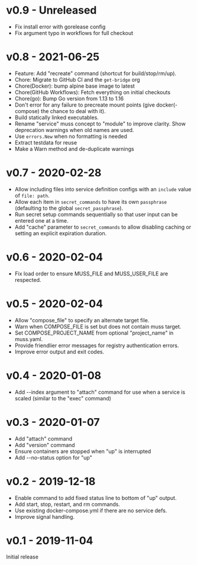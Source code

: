 # v0.9 - Unreleased

- Fix install error with gorelease config
- Fix argument typo in workflows for full checkout

# v0.8 - 2021-06-25

- Feature: Add "recreate" command (shortcut for build/stop/rm/up).
- Chore: Migrate to GitHub CI and the `get-bridge` org
- Chore(Docker): bump alpine base image to latest
- Chore(GitHub Workflows): Fetch everything on initial checkouts
- Chore(go): Bump Go version from 1.13 to 1.16
- Don't error for any failure to precreate mount points
  (give docker(-compose) the chance to deal with it).
- Build statically linked executables.
- Rename "service" muss concept to "module" to improve clarity.
  Show deprecation warnings when old names are used.
- Use `errors.New` when no formatting is needed
- Extract testdata for reuse
- Make a Warn method and de-duplicate warnings

# v0.7 - 2020-02-28

- Allow including files into service definition configs
  with an `include` value of `file: path`.
- Allow each item in `secret_commands` to have its own `passphrase`
  (defaulting to the global `secret_passphrase`).
- Run secret setup commands sequentially
  so that user input can be entered one at a time.
- Add "cache" parameter to `secret_commands` to allow disabling caching
  or setting an explicit expiration duration.

# v0.6 - 2020-02-04

- Fix load order to ensure MUSS_FILE and MUSS_USER_FILE are respected.

# v0.5 - 2020-02-04

- Allow "compose_file" to specify an alternate target file.
- Warn when COMPOSE_FILE is set but does not contain muss target.
- Set COMPOSE_PROJECT_NAME from optional "project_name" in muss.yaml.
- Provide friendlier error messages for registry authentication errors.
- Improve error output and exit codes.

# v0.4 - 2020-01-08

- Add --index argument to "attach" command for use when a service is scaled
  (similar to the "exec" command)

# v0.3 - 2020-01-07

- Add "attach" command
- Add "version" command
- Ensure containers are stopped when "up" is interrupted
- Add --no-status option for "up"

# v0.2 - 2019-12-18

- Enable command to add fixed status line to bottom of "up" output.
- Add start, stop, restart, and rm commands.
- Use existing docker-compose.yml if there are no service defs.
- Improve signal handling.

# v0.1 - 2019-11-04

Initial release
